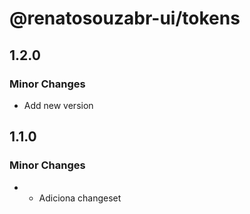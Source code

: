 # @renatosouzabr-ui/tokens

## 1.2.0

### Minor Changes

- Add new version

## 1.1.0

### Minor Changes

- - Adiciona changeset
